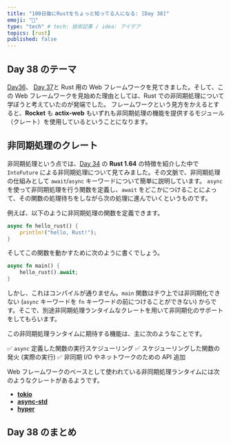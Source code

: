 ```yaml
---
title: "100日後にRustをちょっと知ってる人になる: [Day 38]"
emoji: "🦀"
type: "tech" # tech: 技術記事 / idea: アイデア
topics: [rust]
published: false
---
```

## Day 38 のテーマ

[Day36](https://zenn.dev/shinyay/articles/hello-rust-day036)、 [Day 37](https://zenn.dev/shinyay/articles/hello-rust-day037)と Rust 用の Web フレームワークを見てきました。そして、この Web フレームワークを見始めた理由としては、Rust での非同期処理について学ぼうと考えていたのが発端でした。
フレームワークという見方をかえるとすると、**Rocket** も **actix-web** もいずれも非同期処理の機能を提供するモジュール（クレート）を使用しているということになります。

## 非同期処理のクレート

非同期処理という点では、[Day 34](https://zenn.dev/shinyay/articles/hello-rust-day034) の **Rust 1.64** の特徴を紹介した中で `IntoFuture` による非同期処理について見てみました。その文脈で、非同期処理の仕組みとして `await`/`async` キーワードについて簡単に説明しています。
`async` を使って非同期処理を行う関数を定義し、`await` をどこかにつけることによって、その関数の処理待ちをしながら次の処理に進んでいくというものです。

例えば、以下のように非同期処理の関数を定義できます。

```rust
async fn hello_rust() {
    println!("hello, Rust!");
}
```

そしてこの関数を動かすために次のように書くでしょう。

```rust
async fn main() {
    hello_rust().await;
}
```

しかし、これはコンパイルが通りません。`main` 関数はチウ上では非同期化できない (`async` キーワードを `fn` キーワードの前につけることができない) からです。そこで、別途非同期処理ランタイムなクレートを用いて非同期化のサポートをしてもらいます。

この非同期処理ランタイムに期待する機能は、主に次のようなことです。

✅ `async` 定義した関数の実行スケジューリング
✅ スケジューリングした関数の発火 (実際の実行)
✅ 非同期 I/O やネットワークのための API 追加

Web フレームワークのベースとして使われている非同期処理ランタイムには次のようなクレートがあるようです。

- **[tokio](https://tokio.rs/)**
- **[async-std](https://book.async.rs/)**
- **[hyper](https://hyper.rs/)**

## Day 38 のまとめ
